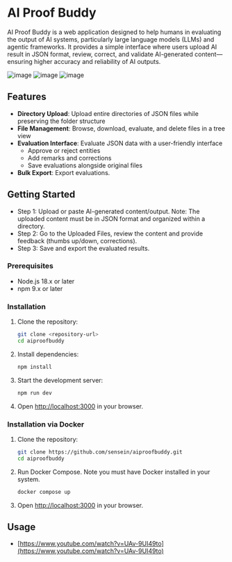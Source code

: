 # AI Proof Buddy

AI Proof Buddy is a web application designed to help humans in evaluating the output of AI systems, particularly large language models (LLMs) and agentic frameworks. It provides a simple interface where users upload AI result in JSON format, review, correct, and validate AI-generated content—ensuring higher accuracy and reliability of AI outputs.

![image](https://github.com/user-attachments/assets/b8b026bc-4b50-4518-a311-5cfdd91d3c9f)
![image](https://github.com/user-attachments/assets/61679a12-d01f-4164-a765-09a04431f4ee)
![image](https://github.com/user-attachments/assets/45bdc224-5cd9-4fdf-b6a9-43e9ec666387)



## Features

- **Directory Upload**: Upload entire directories of JSON files while preserving the folder structure
- **File Management**: Browse, download, evaluate, and delete files in a tree view
- **Evaluation Interface**: Evaluate JSON data with a user-friendly interface
  - Approve or reject entities
  - Add remarks and corrections
  - Save evaluations alongside original files
- **Bulk Export**: Export evaluations. 

## Getting Started
- Step 1: Upload or paste AI-generated content/output. Note: The uploaded content must be in JSON format and organized within a directory.
- Step 2: Go to the Uploaded Files, review the content and provide feedback (thumbs up/down, corrections).
- Step 3: Save and export the evaluated results.
### Prerequisites

- Node.js 18.x or later
- npm 9.x or later

### Installation

1. Clone the repository:
   ```bash
   git clone <repository-url>
   cd aiproofbuddy
   ```

2. Install dependencies:
   ```bash
   npm install
   ```

3. Start the development server:
   ```bash
   npm run dev
   ```

4. Open [http://localhost:3000](http://localhost:3000) in your browser.

### Installation via Docker
1. Clone the repository:
   ```bash
   git clone https://github.com/sensein/aiproofbuddy.git
   cd aiproofbuddy
   ```
2. Run Docker Compose. Note you must have Docker installed in your system.
   ```bash
   docker compose up
   ```
3. Open [http://localhost:3000](http://localhost:3000) in your browser.
   
## Usage

- [https://www.youtube.com/watch?v=UAv-9UI49to](https://www.youtube.com/watch?v=UAv-9UI49to)
